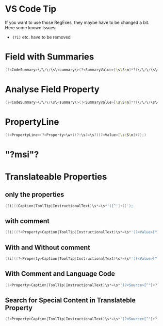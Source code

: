 ﻿# VS Code Tip

If you want to use those RegExes, they maybe have to be changed a bit.
Here some known issues:

- `(?i)` etc. have to be removed

# Field with Summaries

```PowerShell
(?<CodeSummary>\/\/\/\s\<summary\>(?<SummaryValue>[\s\S\n]*?)\/\/\/\s\<\/summary>(?<SummaryDetails>[\s\S\n]*?))?(?<Field>field\((?<FieldId>[0-9]*);(?<FieldName>.*);(?<FieldDataType>.*)\)[\r\n]+.*(?<FieldContent>(?<PropertyContent>[^}][\s\S\n]*?(?<Property>Description)\s?=\s?'(?<PropertyValue>.*?)?';)?[\s\S\n]*?)})
```

# Analyse Field Property

```PowerShell
(?<CodeSummary>\/\/\/\s\<summary\>(?<SummaryValue>[\s\S\n]*?)\/\/\/\s\<\/summary>(?<SummaryDetails>[\s\S\n]*?))?(?<Field>field\((?<FieldId>[0-9]*);(?<FieldName>.*);(?<FieldDataType>.*)\)[\r\n]+.*(?<FieldContent>(?<PropertyContent>[^}][\s\S\n]*?(?<AnalysePropertyContent>(?<AnalyseProperty>Description)\s?=\s?'(?<AnalysePropertyValue>.*?))?';)?[\s\S\n]*?)})
```


# PropertyLine

```PowerShell
(?<PropertyLine>(?<Property>\w+)(?:\s?=\s?)(?<Value>[\s\S\n]+?);)
```


# "?msi"?

<!-- (?msi) match the remainder of the pattern with the following effective flags: gmsi
m modifier: multi line. Causes ^ and $ to match the begin/end of each line (not only begin/end of string)
s modifier: single line. Dot matches newline characters
i modifier: insensitive. Case insensitive match (ignores case of [a-zA-Z]) -->


# Translateable Properties

## only the properties

```PowerShell
(?i)((Caption|ToolTip|InstructionalText)\s*=\s*'([^']+?)');
```

## with comment

```PowerShell
(?i)((?<Property>Caption|ToolTip|InstructionalText)\s*=\s*'(?<Value>[^']+?)')(?:, Comment\s*=\s*(?<Comment>[\s\S\n]*?));
```
## With and Without comment

```PowerShell
(?i)((?<Property>Caption|ToolTip|InstructionalText)\s*=\s*'(?<Value>[^']+?)')(?:, Comment\s*=\s*(?<Comment>[\s\S\n]*?))*;
```

## With Comment and Language Code

```PowerShell
(?<Property>Caption|ToolTip|InstructionalText)\s*=\s*'(?<Source>[^']+?)'(?:, Comment\s*=\s*)'(?<CommentValue>(?<Language>de-DE)=(?<LanguageValue>.*?.*?)')*;
```

## Search for Special Content in Translateble Property

```PowerShell
(?<Property>Caption|ToolTip|InstructionalText)\s*=\s*'(?<Source>[^']+?)'(?:, Comment\s*=\s*)'(?<CommentValue>(?<Language>de-DE)=(?<LanguageValue>.*?(?<SearchContent>\(\*\)\s?).*?)')*;
```